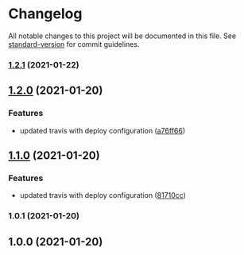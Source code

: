 # Changelog

All notable changes to this project will be documented in this file. See [standard-version](https://github.com/conventional-changelog/standard-version) for commit guidelines.

### [1.2.1](https://github.com/kikret/demo-creavi-user/compare/v1.2.0...v1.2.1) (2021-01-22)

## [1.2.0](https://github.com/kikret/demo-creavi-user/compare/v1.1.0...v1.2.0) (2021-01-20)


### Features

* updated travis with deploy configuration ([a76ff66](https://github.com/kikret/demo-creavi-user/commit/a76ff66754ab8c53f132a0f1309a91927a94fddd))

## [1.1.0](https://github.com/kikret/demo-creavi-user/compare/v1.0.1...v1.1.0) (2021-01-20)


### Features

* updated travis with deploy configuration ([81710cc](https://github.com/kikret/demo-creavi-user/commit/81710cc539904000ec580500b23628e829f0dbee))

### 1.0.1 (2021-01-20)

## 1.0.0 (2021-01-20)
